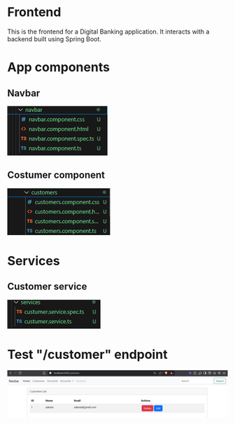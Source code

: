 # Frontend
This is the frontend for a Digital Banking application. It interacts with a backend built using Spring Boot.

# App components

## Navbar
![alt text](img/image-1.png)

## Costumer component
![alt text](img/image.png)

# Services

## Customer service
![alt text](img/image-2.png)

# Test "/customer" endpoint
![alt text](img/image-3.png)